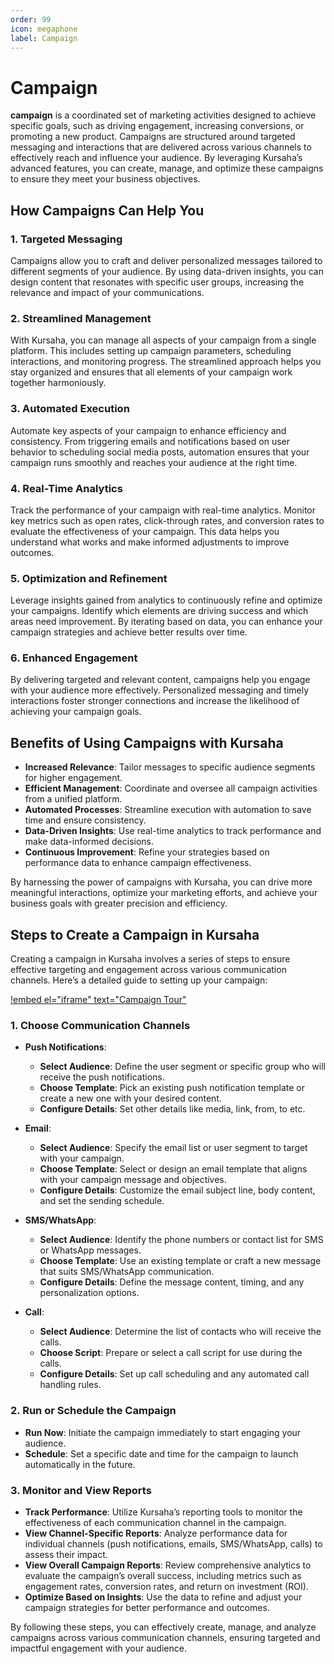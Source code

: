 ```yaml
---
order: 99
icon: megaphone
label: Campaign
---
```


# Campaign

**campaign** is a coordinated set of marketing activities designed to achieve specific goals, such as driving engagement, increasing conversions, or promoting a new product. Campaigns are structured around targeted messaging and interactions that are delivered across various channels to effectively reach and influence your audience. By leveraging Kursaha’s advanced features, you can create, manage, and optimize these campaigns to ensure they meet your business objectives.

## How Campaigns Can Help You

### 1. **Targeted Messaging**

Campaigns allow you to craft and deliver personalized messages tailored to different segments of your audience. By using data-driven insights, you can design content that resonates with specific user groups, increasing the relevance and impact of your communications.

### 2. **Streamlined Management**

With Kursaha, you can manage all aspects of your campaign from a single platform. This includes setting up campaign parameters, scheduling interactions, and monitoring progress. The streamlined approach helps you stay organized and ensures that all elements of your campaign work together harmoniously.

### 3. **Automated Execution**

Automate key aspects of your campaign to enhance efficiency and consistency. From triggering emails and notifications based on user behavior to scheduling social media posts, automation ensures that your campaign runs smoothly and reaches your audience at the right time.

### 4. **Real-Time Analytics**

Track the performance of your campaign with real-time analytics. Monitor key metrics such as open rates, click-through rates, and conversion rates to evaluate the effectiveness of your campaign. This data helps you understand what works and make informed adjustments to improve outcomes.

### 5. **Optimization and Refinement**

Leverage insights gained from analytics to continuously refine and optimize your campaigns. Identify which elements are driving success and which areas need improvement. By iterating based on data, you can enhance your campaign strategies and achieve better results over time.

### 6. **Enhanced Engagement**

By delivering targeted and relevant content, campaigns help you engage with your audience more effectively. Personalized messaging and timely interactions foster stronger connections and increase the likelihood of achieving your campaign goals.

## Benefits of Using Campaigns with Kursaha

- **Increased Relevance**: Tailor messages to specific audience segments for higher engagement.
- **Efficient Management**: Coordinate and oversee all campaign activities from a unified platform.
- **Automated Processes**: Streamline execution with automation to save time and ensure consistency.
- **Data-Driven Insights**: Use real-time analytics to track performance and make data-informed decisions.
- **Continuous Improvement**: Refine your strategies based on performance data to enhance campaign effectiveness.

By harnessing the power of campaigns with Kursaha, you can drive more meaningful interactions, optimize your marketing efforts, and achieve your business goals with greater precision and efficiency.

## Steps to Create a Campaign in Kursaha

Creating a campaign in Kursaha involves a series of steps to ensure effective targeting and engagement across various communication channels. Here’s a detailed guide to setting up your campaign:

[!embed el="iframe" text="Campaign Tour"](/static/videos/Campaign_tour.mp4)

### 1. **Choose Communication Channels**

- **Push Notifications**:

  - **Select Audience**: Define the user segment or specific group who will receive the push notifications.
  - **Choose Template**: Pick an existing push notification template or create a new one with your desired content.
  - **Configure Details**: Set other details like media, link, from, to etc.

- **Email**:

  - **Select Audience**: Specify the email list or user segment to target with your campaign.
  - **Choose Template**: Select or design an email template that aligns with your campaign message and objectives.
  - **Configure Details**: Customize the email subject line, body content, and set the sending schedule.

- **SMS/WhatsApp**:

  - **Select Audience**: Identify the phone numbers or contact list for SMS or WhatsApp messages.
  - **Choose Template**: Use an existing template or craft a new message that suits SMS/WhatsApp communication.
  - **Configure Details**: Define the message content, timing, and any personalization options.

- **Call**:
  - **Select Audience**: Determine the list of contacts who will receive the calls.
  - **Choose Script**: Prepare or select a call script for use during the calls.
  - **Configure Details**: Set up call scheduling and any automated call handling rules.

### 2. **Run or Schedule the Campaign**

- **Run Now**: Initiate the campaign immediately to start engaging your audience.
- **Schedule**: Set a specific date and time for the campaign to launch automatically in the future.

### 3. **Monitor and View Reports**

- **Track Performance**: Utilize Kursaha’s reporting tools to monitor the effectiveness of each communication channel in the campaign.
- **View Channel-Specific Reports**: Analyze performance data for individual channels (push notifications, emails, SMS/WhatsApp, calls) to assess their impact.
- **View Overall Campaign Reports**: Review comprehensive analytics to evaluate the campaign’s overall success, including metrics such as engagement rates, conversion rates, and return on investment (ROI).
- **Optimize Based on Insights**: Use the data to refine and adjust your campaign strategies for better performance and outcomes.

By following these steps, you can effectively create, manage, and analyze campaigns across various communication channels, ensuring targeted and impactful engagement with your audience.
